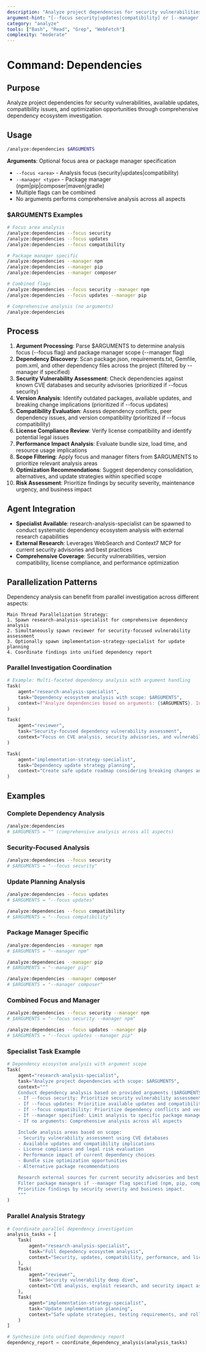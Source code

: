 ```yaml
---
description: "Analyze project dependencies for security vulnerabilities, updates, and optimization opportunities"
argument-hint: "[--focus security|updates|compatibility] or [--manager npm|pip|composer]"
category: "analyze"
tools: ["Bash", "Read", "Grep", "WebFetch"]
complexity: "moderate"
---
```


# Command: Dependencies

## Purpose

Analyze project dependencies for security vulnerabilities, available updates, compatibility issues, and optimization opportunities through
comprehensive dependency ecosystem investigation.

## Usage

```bash
/analyze:dependencies $ARGUMENTS
```

**Arguments**: Optional focus area or package manager specification

- `--focus <area>` - Analysis focus (security|updates|compatibility)
- `--manager <type>` - Package manager (npm|pip|composer|maven|gradle)
- Multiple flags can be combined
- No arguments performs comprehensive analysis across all aspects

### $ARGUMENTS Examples

```bash
# Focus area analysis
/analyze:dependencies --focus security
/analyze:dependencies --focus updates
/analyze:dependencies --focus compatibility

# Package manager specific
/analyze:dependencies --manager npm
/analyze:dependencies --manager pip
/analyze:dependencies --manager composer

# Combined flags
/analyze:dependencies --focus security --manager npm
/analyze:dependencies --focus updates --manager pip

# Comprehensive analysis (no arguments)
/analyze:dependencies
```

## Process

1. **Argument Processing**: Parse $ARGUMENTS to determine analysis focus (--focus flag) and package manager scope (--manager flag)
2. **Dependency Discovery**: Scan package.json, requirements.txt, Gemfile, pom.xml, and other dependency files across the project (filtered
   by --manager if specified)
3. **Security Vulnerability Assessment**: Check dependencies against known CVE databases and security advisories (prioritized if --focus security)
4. **Version Analysis**: Identify outdated packages, available updates, and breaking change implications (prioritized if --focus updates)
5. **Compatibility Evaluation**: Assess dependency conflicts, peer dependency issues, and version compatibility (prioritized if --focus compatibility)
6. **License Compliance Review**: Verify license compatibility and identify potential legal issues
7. **Performance Impact Analysis**: Evaluate bundle size, load time, and resource usage implications
8. **Scope Filtering**: Apply focus and manager filters from $ARGUMENTS to prioritize relevant analysis areas
9. **Optimization Recommendations**: Suggest dependency consolidation, alternatives, and update strategies within specified scope
10. **Risk Assessment**: Prioritize findings by security severity, maintenance urgency, and business impact

## Agent Integration

- **Specialist Available**: research-analysis-specialist can be spawned to conduct systematic dependency ecosystem analysis with external research capabilities
- **External Research**: Leverages WebSearch and Context7 MCP for current security advisories and best practices
- **Comprehensive Coverage**: Security vulnerabilities, version compatibility, license compliance, and performance optimization

## Parallelization Patterns

Dependency analysis can benefit from parallel investigation across different aspects:

```text
Main Thread Parallelization Strategy:
1. Spawn research-analysis-specialist for comprehensive dependency analysis
2. Simultaneously spawn reviewer for security-focused vulnerability assessment
3. Optionally spawn implementation-strategy-specialist for update planning
4. Coordinate findings into unified dependency report
```

### Parallel Investigation Coordination

```python
# Example: Multi-faceted dependency analysis with argument handling
Task(
    agent="research-analysis-specialist",
    task="Dependency ecosystem analysis with scope: $ARGUMENTS",
    context=f"Analyze dependencies based on arguments: {$ARGUMENTS}. Include security, updates, compatibility, and optimization opportunities within specified scope"
)

Task(
    agent="reviewer",
    task="Security-focused dependency vulnerability assessment",
    context="Focus on CVE analysis, security advisories, and vulnerability impact assessment"
)

Task(
    agent="implementation-strategy-specialist",
    task="Dependency update strategy planning",
    context="Create safe update roadmap considering breaking changes and testing requirements"
)
```

## Examples

### Complete Dependency Analysis

```bash
/analyze:dependencies
# $ARGUMENTS = "" (comprehensive analysis across all aspects)
```

### Security-Focused Analysis

```bash
/analyze:dependencies --focus security
# $ARGUMENTS = "--focus security"
```

### Update Planning Analysis

```bash
/analyze:dependencies --focus updates
# $ARGUMENTS = "--focus updates"

/analyze:dependencies --focus compatibility
# $ARGUMENTS = "--focus compatibility"
```

### Package Manager Specific

```bash
/analyze:dependencies --manager npm
# $ARGUMENTS = "--manager npm"

/analyze:dependencies --manager pip
# $ARGUMENTS = "--manager pip"

/analyze:dependencies --manager composer
# $ARGUMENTS = "--manager composer"
```

### Combined Focus and Manager

```bash
/analyze:dependencies --focus security --manager npm
# $ARGUMENTS = "--focus security --manager npm"

/analyze:dependencies --focus updates --manager pip
# $ARGUMENTS = "--focus updates --manager pip"
```

### Specialist Task Example

```python
# Dependency ecosystem analysis with argument scope
Task(
    agent="research-analysis-specialist",
    task="Analyze project dependencies with scope: $ARGUMENTS",
    context="""
    Conduct dependency analysis based on provided arguments ($ARGUMENTS):
    - If --focus security: Prioritize security vulnerability assessment using CVE databases
    - If --focus updates: Prioritize available updates and compatibility implications
    - If --focus compatibility: Prioritize dependency conflicts and version compatibility
    - If --manager specified: Limit analysis to specific package manager ecosystem
    - If no arguments: Comprehensive analysis across all aspects

    Include analysis areas based on scope:
    - Security vulnerability assessment using CVE databases
    - Available updates and compatibility implications
    - License compliance and legal risk evaluation
    - Performance impact of current dependency choices
    - Bundle size optimization opportunities
    - Alternative package recommendations

    Research external sources for current security advisories and best practices.
    Filter package managers if --manager flag specified (npm, pip, composer, maven, gradle).
    Prioritize findings by security severity and business impact.
    """
)
```

### Parallel Analysis Strategy

```python
# Coordinate parallel dependency investigation
analysis_tasks = [
    Task(
        agent="research-analysis-specialist",
        task="Full dependency ecosystem analysis",
        context="Security, updates, compatibility, performance, and license analysis"
    ),
    Task(
        agent="reviewer",
        task="Security vulnerability deep dive",
        context="CVE analysis, exploit research, and security impact assessment"
    ),
    Task(
        agent="implementation-strategy-specialist",
        task="Update implementation planning",
        context="Safe update strategies, testing requirements, and rollback plans"
    )
]

# Synthesize into unified dependency report
dependency_report = coordinate_dependency_analysis(analysis_tasks)
```

